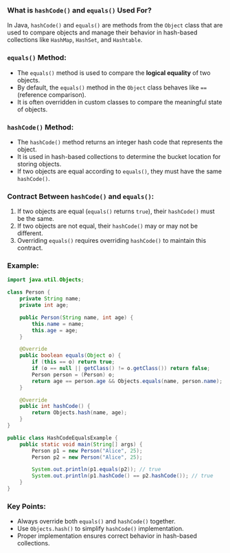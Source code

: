 ### What is `hashCode()` and `equals()` Used For?

In Java, `hashCode()` and `equals()` are methods from the `Object` class that are used to compare objects and manage their behavior in hash-based collections like `HashMap`, `HashSet`, and `Hashtable`.

### `equals()` Method:
- The `equals()` method is used to compare the **logical equality** of two objects.
- By default, the `equals()` method in the `Object` class behaves like `==` (reference comparison).
- It is often overridden in custom classes to compare the meaningful state of objects.

### `hashCode()` Method:
- The `hashCode()` method returns an integer hash code that represents the object.
- It is used in hash-based collections to determine the bucket location for storing objects.
- If two objects are equal according to `equals()`, they must have the same `hashCode()`.

### Contract Between `hashCode()` and `equals()`:
1. If two objects are equal (`equals()` returns `true`), their `hashCode()` must be the same.
2. If two objects are not equal, their `hashCode()` may or may not be different.
3. Overriding `equals()` requires overriding `hashCode()` to maintain this contract.

### Example:

```java
import java.util.Objects;

class Person {
    private String name;
    private int age;

    public Person(String name, int age) {
        this.name = name;
        this.age = age;
    }

    @Override
    public boolean equals(Object o) {
        if (this == o) return true;
        if (o == null || getClass() != o.getClass()) return false;
        Person person = (Person) o;
        return age == person.age && Objects.equals(name, person.name);
    }

    @Override
    public int hashCode() {
        return Objects.hash(name, age);
    }
}

public class HashCodeEqualsExample {
    public static void main(String[] args) {
        Person p1 = new Person("Alice", 25);
        Person p2 = new Person("Alice", 25);

        System.out.println(p1.equals(p2)); // true
        System.out.println(p1.hashCode() == p2.hashCode()); // true
    }
}
```

### Key Points:
- Always override both `equals()` and `hashCode()` together.
- Use `Objects.hash()` to simplify `hashCode()` implementation.
- Proper implementation ensures correct behavior in hash-based collections.
